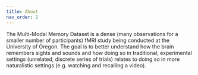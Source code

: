 ```yaml
---
title: About
nav_order: 2
---
```


The Multi-Modal Memory Dataset is a dense (many observations for a smaller number of participants) fMRI study being conducted at the University of Oregon. The goal is to better understand how the brain remembers sights and sounds and how doing so in traditional, experimental settings (unrelated, discrete series of trials) relates to doing so in more naturalistic settings (e.g. watching and recalling a video).